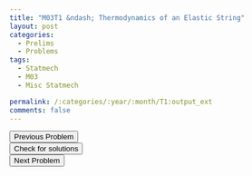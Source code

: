 ```yaml
---
title: "M03T1 &ndash; Thermodynamics of an Elastic String"
layout: post
categories:
  - Prelims
  - Problems
tags:
  - Statmech
  - M03
  - Misc Statmech

permalink: /:categories/:year/:month/T1:output_ext
comments: false
---
```

<object data="2003M1T.pdf" type="application/pdf" width="100%" height="500"></object>

<div class='navbar'>
	<div float='left'><button onclick="window.location='Q3.html'" >Previous Problem</button></div>
	<div float='center'><button onclick="window.location='https://princetonprelim.com/prelim/11/'">Check for solutions</button></div>
	<div float='right'><button onclick="window.location='T2.html'" > Next Problem</button></div>
</div>
